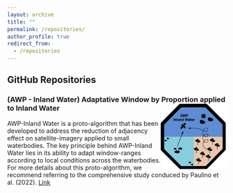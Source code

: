```yaml
---
layout: archive
title: ""
permalink: /repositories/
author_profile: true
redirect_from:
  - /repositories
---
```


## GitHub Repositories

### (AWP - Inland Water) Adaptative Window by Proportion applied to Inland Water <img src="https://github.com/rejane-paulino/rejane-paulino.github.io/blob/master/images/awpinlandwater.png" width="150" align="right" />

AWP-Inland Water is a proto-algorithm that has been developed to address the reduction of adjacency effect on satellite-imagery applied to small waterbodies. The key principle behind AWP-Inland Water lies in its ability to adapt window-ranges according to local conditions across the waterbodies. For more details about this proto-algorithm, we recommend referring to the comprehensive study conduced by Paulino et al. (2022).
[Link](https://github.com/rejane-paulino/awp-inlandwater)
